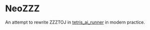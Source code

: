 # NeoZZZ

An attempt to rewrite ZZZTOJ in [tetris_ai_runner](https://github.com/TetrisAI/tetris_ai_runner) in modern practice.